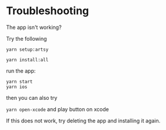 # Troubleshooting

The app isn't working?

Try the following

```
yarn setup:artsy

yarn install:all

```

run the app:

```
yarn start
yarn ios
```

then you can also try

`yarn open-xcode`
and play button on xcode

If this does not work, try deleting the app and installing it again.
